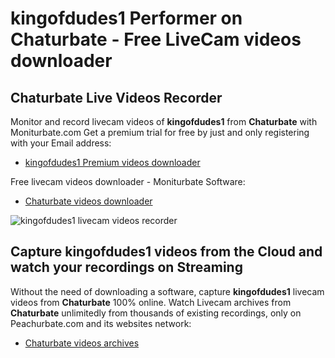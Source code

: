 # kingofdudes1 Performer on Chaturbate - Free LiveCam videos downloader

## Chaturbate Live Videos Recorder

Monitor and record livecam videos of **kingofdudes1** from **Chaturbate** with Moniturbate.com
Get a premium trial for free by just and only registering with your Email address:
* [kingofdudes1 Premium videos downloader](https://moniturbate.com/request-demo-licence-key.html)

Free livecam videos downloader - Moniturbate Software:
* [Chaturbate videos downloader](https://moniturbate.com/moniturbate-download-software.html)

![kingofdudes1 livecam videos recorder](https://peachurnet.com/templates/moniturbate-software.png)


## Capture kingofdudes1 videos from the Cloud and watch your recordings on Streaming

Without the need of downloading a software, capture **kingofdudes1** livecam videos from **Chaturbate** 100% online.
Watch Livecam archives from **Chaturbate** unlimitedly from thousands of existing recordings, only on Peachurbate.com and its websites network:
* [Chaturbate videos archives](https://peachurnet.com/)